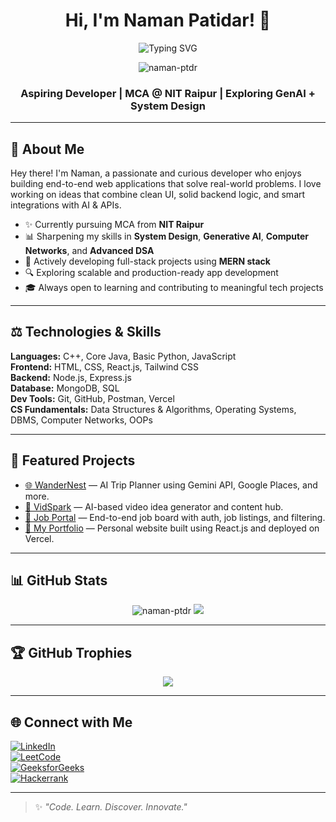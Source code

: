 <!--
**naman-ptdr/naman-ptdr** is a ✨ _special_ ✨ repository because its `README.md` (this file) appears on your GitHub profile.

Here are some ideas to get you started:

- 🔭 I’m currently working on ...
- 🌱 I’m currently learning ...
- 👯 I’m looking to collaborate on ...
- 🤔 I’m looking for help with ...
- 💬 Ask me about ...
- 📫 How to reach me: ...
- 😄 Pronouns: ...
- ⚡ Fun fact: ...
-->


<h1 align="center">
  Hi, I'm Naman Patidar! 👋
</h1>

<p align="center">
  <img src="https://readme-typing-svg.herokuapp.com?font=Fira+Code&size=24&pause=1000&center=true&width=500&lines=Java+Full+Stack+Developer;DSA+Lover+💫;Generative+AI+Learner+🧖‍♂️;System+Design+Explorer;MERN+Stack+Developer+🔥" alt="Typing SVG" />
</p>

<p align="center">
  <img src="https://komarev.com/ghpvc/?username=naman-ptdr&label=Profile%20views&color=0e75b6&style=flat" alt="naman-ptdr" />
</p>

<h3 align="center">Aspiring Developer | MCA @ NIT Raipur | Exploring GenAI + System Design</h3>

---

## 🧠 About Me

Hey there! I'm Naman, a passionate and curious developer who enjoys building end-to-end web applications that solve real-world problems. I love working on ideas that combine clean UI, solid backend logic, and smart integrations with AI & APIs.

- ✨ Currently pursuing MCA from **NIT Raipur**
- 📊 Sharpening my skills in **System Design**, **Generative AI**, **Computer Networks**, and **Advanced DSA**
- 🌟 Actively developing full-stack projects using **MERN stack**
- 🔍 Exploring scalable and production-ready app development
- 🎓 Always open to learning and contributing to meaningful tech projects

---

## ⚖️ Technologies & Skills

**Languages:** C++, Core Java, Basic Python, JavaScript  
**Frontend:** HTML, CSS, React.js, Tailwind CSS  
**Backend:** Node.js, Express.js  
**Database:** MongoDB, SQL  
**Dev Tools:** Git, GitHub, Postman, Vercel  
**CS Fundamentals:** Data Structures & Algorithms, Operating Systems, DBMS, Computer Networks, OOPs

---

## 🚀 Featured Projects

- [🌐 WanderNest](https://github.com/naman-ptdr/WanderNest) — AI Trip Planner using Gemini API, Google Places, and more.
- [🎥 VidSpark](https://github.com/naman-ptdr/VidSpark) — AI-based video idea generator and content hub.
- [🏢 Job Portal](https://github.com/naman-ptdr/job-portal) — End-to-end job board with auth, job listings, and filtering.
- [🎨 My Portfolio](https://github.com/naman-ptdr/MY-PORTFOLIO) — Personal website built using React.js and deployed on Vercel.

---

## 📊 GitHub Stats

<p align="center">
  <img src="https://github-readme-stats.vercel.app/api?username=naman-ptdr&show_icons=true&theme=radical" alt="naman-ptdr" />
  <img src="https://github-readme-stats.vercel.app/api/top-langs/?username=naman-ptdr&layout=compact&theme=radical" />
</p>

---

## 🏆 GitHub Trophies

<p align="center">
  <img src="https://github-profile-trophy.vercel.app/?username=naman-ptdr&theme=algolia&row=1&column=7" />
</p>

---

## 🌐 Connect with Me

[![LinkedIn](https://img.shields.io/badge/LinkedIn-blue?style=flat&logo=linkedin)](https://www.linkedin.com/in/your-linkedin)  
[![LeetCode](https://img.shields.io/badge/LeetCode-orange?style=flat&logo=leetcode)](https://leetcode.com/u/Naman_ptdar/)  
[![GeeksforGeeks](https://img.shields.io/badge/GeeksforGeeks-darkgreen?style=flat&logo=geeksforgeeks)](https://www.geeksforgeeks.org/user/namanpatidar/)  
[![Hackerrank](https://img.shields.io/badge/Hackerrank-green?style=flat&logo=hackerrank)](https://www.hackerrank.com/profile/namanpatidar)

---

> ✨ *"Code. Learn. Discover. Innovate."*
